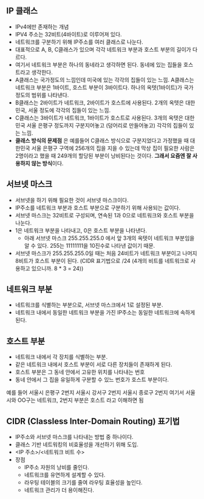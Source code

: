 
## IP 클래스
- IPv4에만 존재하는 개념
- IPV4 주소는 32비트(4바이트)로 이루어져 있다.
- 네트워크를 구분하기 위해 IP주소를 여러 클래스로 나눈다.
- 대표적으로 A, B, C클래스가 있으며 각각 네트워크 부분과 호스트 부분의 길이가 다르다.
- 여기서 네트워크 부분은 하나의 동네라고 생각하면 된다. 동네에 있는 집들을 호스트라고 생각한다.  
- A클래스는 국가정도의 느낌인데 미국에 있는 각각의 집들이 있는 느낌. A클래스는 네트워크 부분은 1바이트, 호스트 부분이 3바이트다. 하나의 옥텟(1바이트)가 국가 정도의 범위를 나타낸다.
- B클래스는 2바이트가 네트워크, 2바이트가 호스트에 사용된다. 2개의 옥텟은 대한민국, 서울 정도에 각각의 집들이 있는 느낌.
- C클래스는 3바이트가 네트워크, 1바이트가 호스트로 사용된다. 3개의 옥텟은 대한민국 서울 은평구 정도까지 구분지어놓고 (덩어리로 만들어놓고) 각각의 집들이 있는 느낌.
- **클래스 방식의 문제점** 은 예를들어 C클래스 방식으로 구분지었다고 가정했을 때 대한민국 서울 은평구 구역에 256개의 집을 지을 수 있는데 막상 집이 필요한 사람은 2명이라고 했을 때 249개의 할당된 부분이 낭비된다는 것이다.  **그래서 요즘엔 잘 사용하지 않는 방식**이다.

## 서브넷 마스크
- 서브넷을 하기 위해 필요한 것이 서브넷 마스크이다.
- IP주소를 네트워크 부분과 호스트 부분으로 구분하기 위해 사용되는 값이다.
- 서브넷 마스크는 32비트로 구성되며, 연속된 1과 0으로 네트워크와 호스트 부분을 나눈다.
- 1은 네트워크 부분을 나타내고, 0은 호스트 부분을 나타낸다.
	- 아래 서브넷 마스크 255.255.255.0 에서 앞 3개의 옥텟이 네트워크 부분임을 알 수 있다. 255는 11111111을 10진수로 나타낸 값이기 때문.
- 서브넷 마스크가 255.255.255.0일 때는 처음 24비트가 네트워크 부분이고 나머지 8비트가 호스트 부분이 된다. (CIDR 표기법으로 /24 (4개의 비트를 네트워크로 사용하고 있으니까. 8 * 3 = 24))


## 네트워크 부분
- 네트워크를 식별하는 부분으로, 서브넷 마스크에서 1로 설정된 부분.
- 네트워크 내에서 동일한 네트워크 부분을 가진 IP주소는 동일한 네트워크에 속하게 된다.

## 호스트 부분
- 네트워크 내에서 각 장치를 식별하는 부분.
- 같은 네트워크 내에서 호스트 부분이 서로 다른 장치들이 존재하게 된다.
- 호스트 부분은 그 동네 안에서 고유한 위치를 나타내는 번호
- 동네 안에서 그 집을 유일하게 구분할 수 있느  번호가 호스트 부분이다.

예를 들어
서울시 은평구 2번지
서울시 강서구 2번지
서울시 종로구 2번지
여기서 서울시와 OO구는 네트워크, 2번지 부분은 호스트 라고 이해하면 됨


## CIDR (Classless Inter-Domain Routing) 표기법
- IP주소와 서브넷 마스크를 나타내는 방법 중 하나이다.
- 클래스 기반 네트워킹의 비효율성을 개선하기 위해 도입.
- <IP 주소>/<네트워크 비트 수> 
- 장점
	- IP주소 자원의 낭비를 줄인다.
	- 네트워크를 유연하게 설계할 수 있다.
	- 라우팅 테이블의 크기를 줄여 라우팅 효율성을 높인다.
	- 네트워크 관리가 더 용이해진다.



